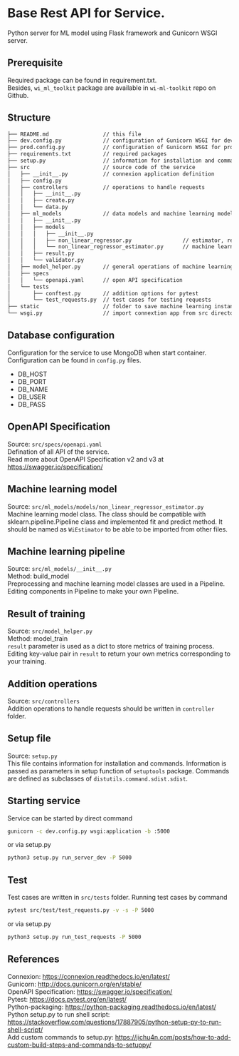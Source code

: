 # Base Rest API for  Service.
Python server for ML model using Flask framework and Gunicorn WSGI server.

## Prerequisite
Required package can be found in requirement.txt.  
Besides, `wi_ml_toolkit` package are available in `wi-ml-toolkit` repo on Github.

## Structure
```bash
├── README.md                 // this file
├── dev.config.py             // configuration of Gunicorn WSGI for development deployment
├── prod.config.py            // configuration of Gunicorn WSGI for product deployment
├── requirements.txt          // required packages
├── setup.py                  // information for installation and commands
├── src                       // source code of the service
│   ├── __init__.py           // connexion application definition 
│   ├── config.py
│   ├── controllers           // operations to handle requests
│   │   ├── __init__.py
│   │   ├── create.py
│   │   └── data.py
│   ├── ml_models             // data models and machine learning models
│   │   ├── __init__.py
│   │   ├── models
│   │   │   ├── __init__.py
│   │   │   ├── non_linear_regressor.py                // estimator, result and validator models
│   │   │   └── non_linear_regressor_estimator.py      // machine learning model class
│   │   ├── result.py
│   │   └── validator.py
│   ├── model_helper.py       // general operations of machine learning model
│   ├── specs
│   │   └── openapi.yaml      // open API specification
│   └── tests
│       ├── conftest.py       // addition options for pytest
│       └── test_requests.py  // test cases for testing requests
├── static                    // folder to save machine learning instances
└── wsgi.py                   // import connextion app from src directory
```

## Database configuration
Configuration for the service to use MongoDB when start container. Configuration can be found in `config.py` files.
* DB_HOST
* DB_PORT
* DB_NAME
* DB_USER
* DB_PASS

## OpenAPI Specification
Source: `src/specs/openapi.yaml`  
Defination of all API of the service.  
Read more about OpenAPI Specification v2 and v3 at <https://swagger.io/specification/>

## Machine learning model
Source: `src/ml_models/models/non_linear_regressor_estimator.py`  
Machine learning model class. The class should be compatible with sklearn.pipeline.Pipeline class and implemented fit and predict method. It should be named as `WiEstimator` to be able to be imported from other files.

## Machine learning pipeline
Source: `src/ml_models/__init__.py`  
Method: build_model  
Preprocessing and machine learning model classes are used in a Pipeline. Editing components in Pipeline to make your own Pipeline.

## Result of training
Source: `src/model_helper.py`  
Method: model_train   
`result` parameter is used as a dict to store metrics of training process. Editing key-value pair in `result` to return your own metrics corresponding to your training.

## Addition operations
Source: `src/controllers`  
Addition operations to handle requests should be written in `controller` folder.

## Setup file
Source: `setup.py`  
This file contains information for installation and commands. Information is passed as parameters in setup function of `setuptools` package. Commands are defined as subclasses of `distutils.command.sdist.sdist`.

## Starting service
Service can be started by direct command
```bash
gunicorn -c dev.config.py wsgi:application -b :5000
```
or via setup.py
```bash
python3 setup.py run_server_dev -P 5000
```

## Test
Test cases are written in `src/tests` folder. Running test cases by command
```bash
pytest src/test/test_requests.py -v -s -P 5000
```
or via setup.py
```bash
python3 setup.py run_test_requests -P 5000
```

## References
Connexion: <https://connexion.readthedocs.io/en/latest/>  
Gunicorn: <http://docs.gunicorn.org/en/stable/>  
OpenAPI Specification: <https://swagger.io/specification/>  
Pytest: <https://docs.pytest.org/en/latest/>  
Python-packaging: <https://python-packaging.readthedocs.io/en/latest/>  
Python setup.py to run shell script: <https://stackoverflow.com/questions/17887905/python-setup-py-to-run-shell-script/>  
Add custom commands to setup.py: <https://jichu4n.com/posts/how-to-add-custom-build-steps-and-commands-to-setuppy/>
